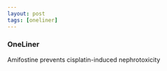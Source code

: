 ```yaml
---
layout: post
tags: [oneliner]
---
```



### OneLiner

Amifostine prevents cisplatin-induced nephrotoxicity
